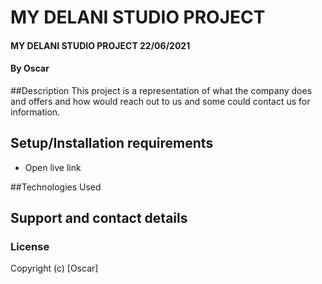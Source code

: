 # MY DELANI STUDIO PROJECT
#### MY DELANI STUDIO PROJECT 22/06/2021
####  By **Oscar**
##Description
This project is a representation of what the company does and offers and how would reach out 
to us and some could contact us for information.
## Setup/Installation requirements
* Open live link


##Technologies Used
## Support and contact details
### License

Copyright (c) [Oscar]